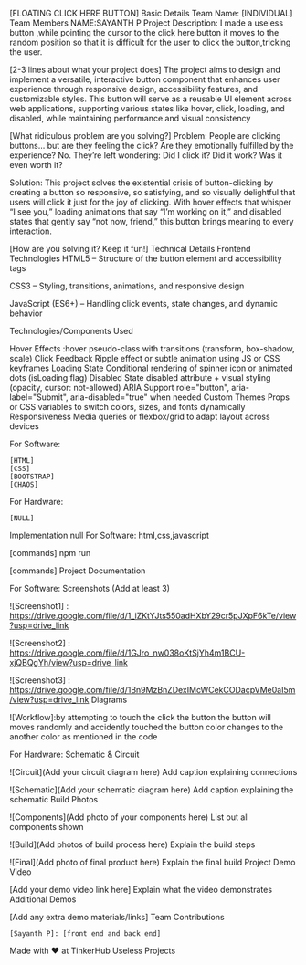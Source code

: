 [FLOATING CLICK HERE BUTTON] 
Basic Details
Team Name: [INDIVIDUAL]
Team Members
    NAME:SAYANTH P
Project Description: I made a useless button ,while pointing  the cursor to the click here button it moves to the random position so that it is difficult for the user to click the button,tricking the user. 

[2-3 lines about what your project does]
The project aims to design and implement a versatile, interactive button component that enhances user experience through responsive design, accessibility features, and customizable styles. This button will serve as a reusable UI element across web applications, supporting various states like hover, click, loading, and disabled, while maintaining performance and visual consistency

[What ridiculous problem are you solving?]
Problem: People are clicking buttons... but are they feeling the click? Are they emotionally fulfilled by the experience? No. They’re left wondering: Did I click it? Did it work? Was it even worth it?

Solution: This project solves the existential crisis of button-clicking by creating a button so responsive, so satisfying, and so visually delightful that users will click it just for the joy of clicking. With hover effects that whisper “I see you,” loading animations that say “I’m working on it,” and disabled states that gently say “not now, friend,” this button brings meaning to every interaction.

[How are you solving it? Keep it fun!]
Technical Details
 Frontend Technologies
HTML5 – Structure of the button element and accessibility tags

CSS3 – Styling, transitions, animations, and responsive design

JavaScript (ES6+) – Handling click events, state changes, and dynamic behavior
 
Technologies/Components Used

Hover Effects	:hover pseudo-class with transitions (transform, box-shadow, scale)
Click Feedback	Ripple effect or subtle animation using JS or CSS keyframes
Loading State	Conditional rendering of spinner icon or animated dots (isLoading flag)
Disabled State	disabled attribute + visual styling (opacity, cursor: not-allowed)
ARIA Support	role="button", aria-label="Submit", aria-disabled="true" when needed
Custom Themes	Props or CSS variables to switch colors, sizes, and fonts dynamically
Responsiveness	Media queries or flexbox/grid to adapt layout across devices

For Software:

    [HTML]
    [CSS]
    [BOOTSTRAP]
    [CHAOS]

For Hardware:

    [NULL]

Implementation
 null 
For Software:
html,css,javascript

[commands]
npm run

[commands]
Project Documentation

For Software:
Screenshots (Add at least 3)

![Screenshot1] : https://drive.google.com/file/d/1_iZKtYJts550adHXbY29cr5pJXpF6kTe/view?usp=drive_link

![Screenshot2] : https://drive.google.com/file/d/1GJro_nw038oKtSjYh4m1BCU-xjQBQgYh/view?usp=drive_link

![Screenshot3] : https://drive.google.com/file/d/1Bn9MzBnZDexIMcWCekCODacpVMe0aI5m/view?usp=drive_link
Diagrams

![Workflow]:by attempting to touch the click the button the button will moves randomly and accidently touched the button color changes to the another color as mentioned in the code 

For Hardware:
Schematic & Circuit

![Circuit](Add your circuit diagram here) Add caption explaining connections

![Schematic](Add your schematic diagram here) Add caption explaining the schematic
Build Photos

![Components](Add photo of your components here) List out all components shown

![Build](Add photos of build process here) Explain the build steps

![Final](Add photo of final product here) Explain the final build
Project Demo
Video

[Add your demo video link here] Explain what the video demonstrates
Additional Demos

[Add any extra demo materials/links]
Team Contributions

    [Sayanth P]: [front end and back end]
   

Made with ❤️ at TinkerHub Useless Projects
